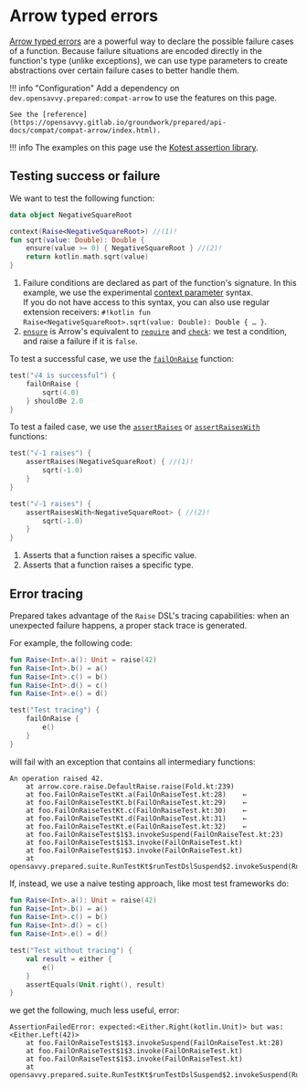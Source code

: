 # Arrow typed errors

[Arrow typed errors](https://arrow-kt.io/learn/typed-errors/working-with-typed-errors/) are a powerful way to declare the possible failure cases of a function. Because failure situations are encoded directly in the function's type (unlike exceptions), we can use type parameters to create abstractions over certain failure cases to better handle them.

!!! info "Configuration"
    Add a dependency on `dev.opensavvy.prepared:compat-arrow` to use the features on this page.

    See the [reference](https://opensavvy.gitlab.io/groundwork/prepared/api-docs/compat/compat-arrow/index.html).

!!! info
    The examples on this page use the [Kotest assertion library](../tutorials/index.md#assertion-libraries).

## Testing success or failure

We want to test the following function:
```kotlin
data object NegativeSquareRoot

context(Raise<NegativeSquareRoot>) //(1)!
fun sqrt(value: Double): Double {
	ensure(value >= 0) { NegativeSquareRoot } //(2)!
	return kotlin.math.sqrt(value)
}
```

1.  Failure conditions are declared as part of the function's signature. In this example, we use the experimental [context parameter](https://github.com/Kotlin/KEEP/blob/master/proposals/context-receivers.md) syntax. <br/>If you do not have access to this syntax, you can also use regular extension receivers: `#!kotlin fun Raise<NegativeSquareRoot>.sqrt(value: Double): Double { … }`.
2.  [`ensure`](https://apidocs.arrow-kt.io/arrow-core/arrow.core.raise/ensure.html) is Arrow's equivalent to [`require`](https://kotlinlang.org/api/latest/jvm/stdlib/kotlin/require.html) and [`check`](https://kotlinlang.org/api/latest/jvm/stdlib/kotlin/check.html): we test a condition, and raise a failure if it is `false`.

To test a successful case, we use the [`failOnRaise`](https://opensavvy.gitlab.io/groundwork/prepared/api-docs/compat/compat-arrow/opensavvy.prepared.compat.arrow.core/fail-on-raise.html) function:
```kotlin
test("√4 is successful") {
	failOnRaise {
		sqrt(4.0)
	} shouldBe 2.0
}
```

To test a failed case, we use the [`assertRaises`](https://opensavvy.gitlab.io/groundwork/prepared/api-docs/compat/compat-arrow/opensavvy.prepared.compat.arrow.core/assert-raises.html) or [`assertRaisesWith`](https://opensavvy.gitlab.io/groundwork/prepared/api-docs/compat/compat-arrow/opensavvy.prepared.compat.arrow.core/assert-raises-with.html) functions:
```kotlin
test("√-1 raises") {
	assertRaises(NegativeSquareRoot) { //(1)!
		sqrt(-1.0)
	}
}

test("√-1 raises") {
	assertRaisesWith<NegativeSquareRoot> { //(2)!
		sqrt(-1.0)
	}
}
```

1.  Asserts that a function raises a specific value.
2.  Asserts that a function raises a specific type.

## Error tracing

Prepared takes advantage of the `Raise` DSL's tracing capabilities: when an unexpected failure happens, a proper stack trace is generated.

For example, the following code:
```kotlin
fun Raise<Int>.a(): Unit = raise(42)
fun Raise<Int>.b() = a()
fun Raise<Int>.c() = b()
fun Raise<Int>.d() = c()
fun Raise<Int>.e() = d()

test("Test tracing") {
    failOnRaise {
        e()
    }
}
```
will fail with an exception that contains all intermediary functions:
```text
An operation raised 42.
	at arrow.core.raise.DefaultRaise.raise(Fold.kt:239)
	at foo.FailOnRaiseTestKt.a(FailOnRaiseTest.kt:28)    ←
	at foo.FailOnRaiseTestKt.b(FailOnRaiseTest.kt:29)    ←
	at foo.FailOnRaiseTestKt.c(FailOnRaiseTest.kt:30)    ←
	at foo.FailOnRaiseTestKt.d(FailOnRaiseTest.kt:31)    ←
	at foo.FailOnRaiseTestKt.e(FailOnRaiseTest.kt:32)    ←
	at foo.FailOnRaiseTest$1$3.invokeSuspend(FailOnRaiseTest.kt:23)
	at foo.FailOnRaiseTest$1$3.invoke(FailOnRaiseTest.kt)
	at foo.FailOnRaiseTest$1$3.invoke(FailOnRaiseTest.kt)
	at opensavvy.prepared.suite.RunTestKt$runTestDslSuspend$2.invokeSuspend(RunTest.kt:42)
```

If, instead, we use a naive testing approach, like most test frameworks do:
```kotlin
fun Raise<Int>.a(): Unit = raise(42)
fun Raise<Int>.b() = a()
fun Raise<Int>.c() = b()
fun Raise<Int>.d() = c()
fun Raise<Int>.e() = d()

test("Test without tracing") {
	val result = either {
		e()
	}
	assertEquals(Unit.right(), result)
}
```
we get the following, much less useful, error:
```text
AssertionFailedError: expected:<Either.Right(kotlin.Unit)> but was:<Either.Left(42)>
	at foo.FailOnRaiseTest$1$3.invokeSuspend(FailOnRaiseTest.kt:28)
	at foo.FailOnRaiseTest$1$3.invoke(FailOnRaiseTest.kt)
	at foo.FailOnRaiseTest$1$3.invoke(FailOnRaiseTest.kt)
	at opensavvy.prepared.suite.RunTestKt$runTestDslSuspend$2.invokeSuspend(RunTest.kt:42)
```
